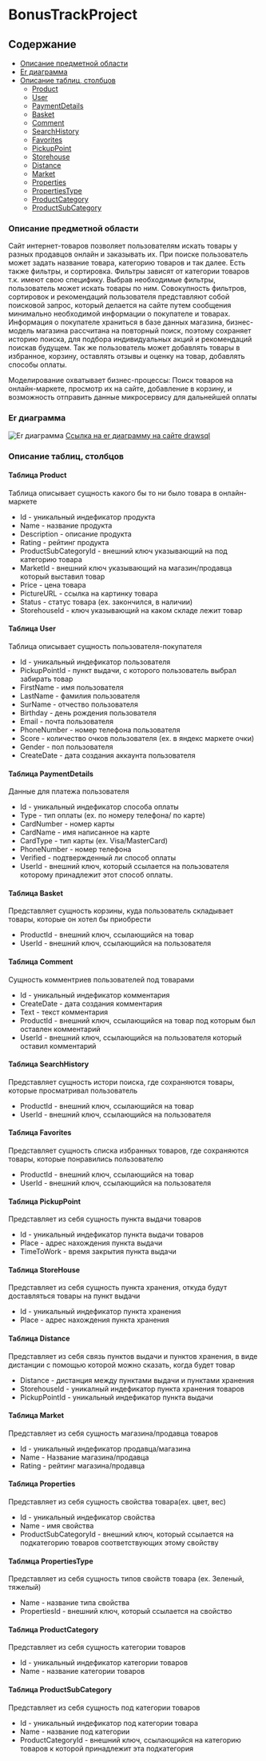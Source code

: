 # BonusTrackProject
## Содержание

* [Описание предметной области](#po)
* [Er диаграмма](#diagram)
* [Описание таблиц, столбцов](#desc-table)
  * [Product](#desc-table-1)
  * [User](#desc-table-2)
  * [PaymentDetails](#desc-table-3)
  * [Basket](#desc-table-4)
  * [Comment](#desc-table-5)
  * [SearchHistory](#desc-table-6)
  * [Favorites](#desc-table-7)
  * [PickupPoint](#desc-table-8)
  * [Storehouse](#desc-table-9)
  * [Distance](#desc-table-10)
  * [Market](#desc-table-11)
  * [Properties](#desc-table-12)
  * [PropertiesType](#desc-table-13)
  * [ProductCategory](#desc-table-14)
  * [ProductSubCategory](#desc-table-15)

<a name="po"></a>
### Описание предметной области
Сайт интернет-товаров позволяет пользователям искать товары у разных продавцов онлайн и заказывать их. При поиске пользователь может задать название товара, категорию товаров и так далее. Есть также фильтры, и сортировка. Фильтры зависят от категории товаров т.к. имеют свою специфику. Выбрав необходимые фильтры, пользователь может искать товары по ним. Совокупность фильтров, сортировок и рекомендаций пользователя представляют собой поисковой запрос, который делается на сайте путем сообщения минимально необходимой информации о покупателе и товарах. Информация о покупателе храниться в базе данных магазина, бизнес-модель магазина рассчитана на повторный поиск, поэтому сохраняет историю поиска, для подбора индивидуальных акций и рекомендаций поискав будущем. Так же пользователь может добавлять товары в избранное, корзину, оставлять отзывы и оценку на товар, добавлять способы оплаты.

Моделирование охватывает бизнес-процессы: Поиск товаров на онлайн-маркете, просмотр их на сайте, добавление в корзину, и возможность отправить данные микросервису для дальнейшей оплаты
<a name="diagram"></a>
### Er диаграмма
![Er диаграмма](https://github.com/51Sirius/BonusTrackProject/blob/main/er-diagram.png?raw=true)
[Ссылка на er диаграмму на сайте drawsql](https://drawsql.app/teams/belaz-team/diagrams/onlinemarket)

<a name="desc-table"></a>
### Описание таблиц, столбцов
<a name="desc-table-1"></a>
#### Таблица Product
Таблица описывает сущность какого бы то ни было товара в онлайн-маркете
* Id - уникальный индефикатор продукта
* Name - название продукта
* Description - описание продукта
* Rating - рейтинг продукта
* ProductSubCategoryId - внешний ключ указывающий на под категорию товара
* MarketId - внешний ключ указывающий на магазин/продавца который выставил товар
* Price - цена товара
* PictureURL - ссылка на картинку товара
* Status - статус товара (ex. закончился, в наличии)
* StorehouseId - ключ указывающий на каком складе лежит товар
<a name="desc-table-2"></a>
#### Таблица User
Таблица описывает сущность пользователя-покупателя
* Id - уникальный индефикатор пользователя
* PickupPointId - пункт выдачи, с которого пользователь выбрал забирать товар
* FirstName - имя пользователя
* LastName - фамилия пользователя
* SurName - отчество пользователя
* Birthday - день рождения пользователя
* Email - почта пользователя
* PhoneNumber - номер телефона пользователя
* Score - количество очков пользователя (ex. в яндекс маркете очки)
* Gender - пол пользователя
* CreateDate - дата создания аккаунта пользователя
<a name="desc-table-3"></a>
#### Таблица PaymentDetails
Данные для платежа пользователя
* Id - уникальный индефикатор способа оплаты
* Type - тип оплаты (ex. по номеру телефона/ по карте)
* CardNumber - номер карты
* CardName - имя написанное на карте
* CardType - тип карты (ex. Visa/MasterCard)
* PhoneNumber - номер телефона
* Verified - подтвержденный ли способ оплаты
* UserId - внешний ключ, который ссылается на пользователя которому принадлежит этот способ оплаты.
<a name="desc-table-4"></a>
#### Таблица Basket
Представляет сущность корзины, куда пользователь складывает товары, которые он хотел бы приобрести
* ProductId - внешний ключ, ссылающийся на товар
* UserId - внешний ключ, ссылающийся на пользователя
<a name="desc-table-5"></a>
#### Таблица Comment
Сущность комментриев пользователей под товарами
* Id - уникальный индефикатор комментария
* CreateDate - дата создания комментария
* Text - текст комментария
* ProductId - внешний ключ, ссылающийся на товар под которым был оставлен комментарий
* UserId - внешний ключ, ссылающийся на пользователя который оставил комментарий
<a name="desc-table-6"></a>
#### Таблица SearchHistory
Представляет сущность истори поиска, где сохраняются товары, которые просматривал пользователь
* ProductId - внешний ключ, ссылающийся на товар
* UserId - внешний ключ, ссылающийся на пользователя
<a name="desc-table-7"></a>
#### Таблица Favorites
Представляет сущность списка избранных товаров, где сохраняются товары, которые понравились пользователю
* ProductId - внешний ключ, ссылающийся на товар
* UserId - внешний ключ, ссылающийся на пользователя
<a name="desc-table-8"></a>
#### Таблица PickupPoint
Представляет из себя сущность пункта выдачи товаров
* Id - уникальный индефикатор пункта выдачи товаров
* Place - адрес нахождения пункта выдачи
* TimeToWork - время закрытия пункта выдачи
<a name="desc-table-9"></a>
#### Таблица StoreHouse
Представляет из себя сущность пункта хранения, откуда будут доставляться товары на пункт выдачи
* Id - уникальный индефикатор пункта хранения
* Place - адрес нахождения пункта хранения
<a name="desc-table-10"></a>
#### Таблица Distance
Представляет из себя связь пунктов выдачи и пунктов хранения, в виде дистанции с помощью которой можно сказать, когда будет товар
* Distance - дистанция между пунктами выдачи и пунктами хранения
* StorehouseId - уникалный индефикатор пункта хранения товаров
* PickupPointId - уникальный индефикатор пункта выдачи
<a name="desc-table-11"></a>
#### Таблица Market
Представляет из себя сущность магазина/продавца товаров
* Id - уникальный индефикатор продавца/магазина
* Name - Название магазина/продавца
* Rating - рейтинг магазина/продавца
<a name="desc-table-12"></a>
#### Таблица Properties
Представляет из себя сущность свойства товара(ex. цвет, вес)
* Id - уникальный индефикатор свойства
* Name - имя свойства
* ProductSubCategoryId - внешний ключ, который ссылается на подкатегорию товаров соответствующих этому свойству
<a name="desc-table-13"></a>
#### Таблмца PropertiesType
Представляет из себя сущность типов свойств товара (ex. Зеленый, тяжелый)
* Name - название типа свойства
* PropertiesId - внешний ключ, который ссылается на свойство
<a name="desc-table-14"></a>
#### Таблица ProductCategory
Представляет из себя сущность категории товаров
* Id - уникальный индефикатор категории товаров
* Name - название категории товаров
<a name="desc-table-15"></a>
#### Таблица ProductSubCategory
Представляет из себя сущность под категории товаров
* Id - уникальный индефикатор под категории товара
* Name - название под категории
* ProductCategoryId - внешний ключ, ссылающийся на категорию товаров к которой принадлежит эта подкатегория 
